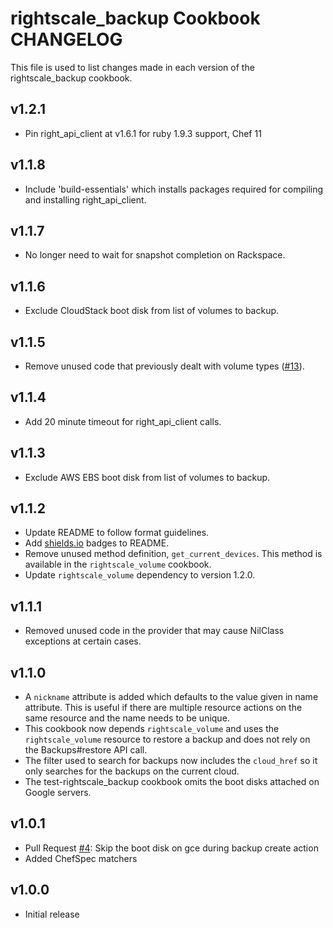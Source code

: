rightscale_backup Cookbook CHANGELOG
=======================

This file is used to list changes made in each version of the rightscale_backup cookbook.

v1.2.1
------
- Pin right_api_client at v1.6.1 for ruby 1.9.3 support, Chef 11

v1.1.8
------

- Include 'build-essentials' which installs packages required for compiling and installing right_api_client.

v1.1.7
------

- No longer need to wait for snapshot completion on Rackspace.

v1.1.6
------

- Exclude CloudStack boot disk from list of volumes to backup.

v1.1.5
------

- Remove unused code that previously dealt with volume types ([#13][]).

v1.1.4
------

- Add 20 minute timeout for right_api_client calls.

v1.1.3
------

- Exclude AWS EBS boot disk from list of volumes to backup.

v1.1.2
------

- Update README to follow format guidelines.
- Add [shields.io](http://shields.io/) badges to README.
- Remove unused method definition, `get_current_devices`. This method is available in the `rightscale_volume` cookbook.
- Update `rightscale_volume` dependency to version 1.2.0.

v1.1.1
------

- Removed unused code in the provider that may cause NilClass exceptions at certain cases.

v1.1.0
------

- A `nickname` attribute is added which defaults to the value given in name attribute. This is useful if there are
  multiple resource actions on the same resource and the name needs to be unique.
- This cookbook now depends `rightscale_volume` and uses the `rightscale_volume` resource to restore a backup and
  does not rely on the Backups#restore API call.
- The filter used to search for backups now includes the `cloud_href` so it only searches for the backups on the
  current cloud.
- The test-rightscale_backup cookbook omits the boot disks attached on Google servers.

v1.0.1
------

- Pull Request [#4][]: Skip the boot disk on gce during backup create action
- Added ChefSpec matchers

v1.0.0
------

- Initial release

<!--- The following link definition list is generated by PimpMyChangelog --->
[#4]: https://github.com/rightscale-cookbooks/rightscale_backup/issues/4
[#13]: https://github.com/rightscale-cookbooks/rightscale_backup/issues/13
